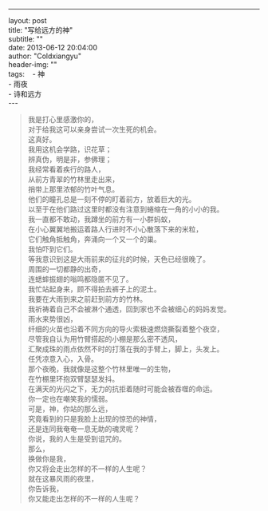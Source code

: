 ---  
layout:     post  
title:      "写给远方的神"  
subtitle:   ""  
date:       2013-06-12 20:04:00  
author:     "Coldxiangyu"  
header-img: ""  
tags:
    - 神  
    - 雨夜  
    - 诗和远方  
---  
>我是打心里感激你的，  
>对于给我这可以亲身尝试一次生死的机会。  
>这真好。  
>我用这机会学路，识花草；  
>辨真伪，明是非，参佛理；  
>我经常看着疾行的路人，  
>从前方青翠的竹林里走出来，  
>捎带上那里浓郁的竹叶气息。  
>他们的瞳孔总是一刻不停的盯着前方，放着巨大的光。   
>以至于在他们路过这里时都没有注意到蜷缩在一角的小小的我。  
>我一直都不敢动，我蹲坐的前方有一小群蚂蚁，  
>在小心翼翼地搬运着路人行进时不小心散落下来的米粒，  
>它们触角抵触角，奔涌向一个又一个的巢。  
>我怕吓到它们。  
>等我意识到这是大雨前来的征兆的时候，天色已经很晚了。  
>周围的一切都静的出奇，  
>连蟋蟀振翅的嗡鸣都隐匿不见了。  
>我忙站起身来，顾不得拍去裤子上的泥土。  
>我要在大雨到来之前赶到前方的竹林。  
>我祈祷着自己不会被淋个通透，回到家也不会被细心的妈妈发觉。  
>雨水来势很凶，  
>纤细的火苗也沿着不同方向的导火索极速燃烧撕裂着整个夜空，  
>尽管我自认为用竹臂搭起的小棚是那么密不透风，  
>汇聚成珠的雨点依然不时的打落在我的手臂上，脚上，头发上。  
>任凭凉意入心，入骨。  
>那个夜晚，我就像是这整个竹林里唯一的生物，  
>在竹棚里环抱双臂瑟瑟发抖。  
>在满天的光闪之下，无力的抗拒着随时可能会被吞噬的命运。  
>你一定也在嘲笑我的懦弱。  
>可是，神，你站的那么远，  
>究竟看到的只是我脸上出现的惊恐的神情，  
>还是连同我奄奄一息无助的魂灵呢？  
>你说，我的人生是受到诅咒的。  
>那么，  
>换做你是我，  
>你又将会走出怎样的不一样的人生呢？  
>就在这暴风雨的夜里，  
>你告诉我，  
>你又能走出怎样的不一样的人生呢？  
